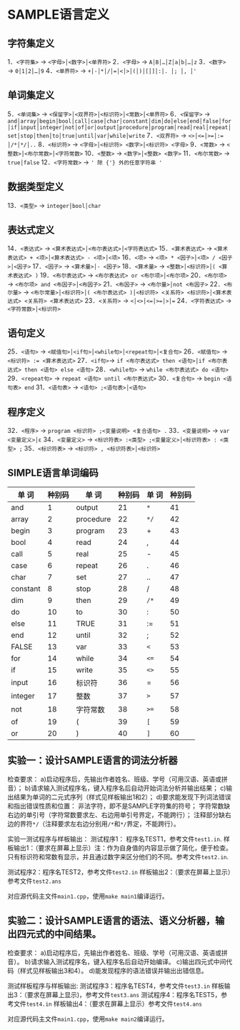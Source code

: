# SAMPLE语言定义
## 字符集定义

1．`<字符集>` → `<字母>│<数字>│<单界符>`
2．`<字母>` → `A│B│…│Z│a│b│…│z`
3．`<数字>` → `0│1│2│…│9`
4．`<单界符>` → `+│-│*│/│=│<│>│(│)│[│]│:│. │; │, │'`

## 单词集定义

5．`<单词集>` → `<保留字>│<双界符>│<标识符>│<常数>│<单界符>`
6．`<保留字>` → `and│array│begin│bool│call│case│char│constant│dim│do│else│end│false│for│if│input│integer│not│of│or│output│procedure│program│read│real│repeat│set│stop│then│to│true│until│var│while│write`
7．`<双界符>` → `<>│<=│>=│:= │/*│*/│..`
8．`<标识符>` → `<字母>│<标识符> <数字>│<标识符> <字母>`
9．`<常数>` → `<整数>│<布尔常数>│<字符常数>`
10．`<整数>` → `<数字>│<整数> <数字>`
11．`<布尔常数>` → `true│false`
12．`<字符常数>` → `' 除 {'} 外的任意字符串 '`

## 数据类型定义

13．`<类型>` → `integer│bool│char`

## 表达式定义

14．`<表达式>` → `<算术表达式>│<布尔表达式>│<字符表达式>`
15．`<算术表达式>` → `<算术表达式> + <项>│<算术表达式> - <项>│<项>`
16．`<项>` → `<项> * <因子>│<项> / <因子>│<因子>`
17．`<因子>` → `<算术量>│- <因子>`
18．`<算术量>` → `<整数>│<标识符>│( <算术表达式> )`
19．`<布尔表达式>` → `<布尔表达式> or <布尔项>│<布尔项>`
20．`<布尔项>` → `<布尔项> and <布因子>│<布因子>`
21．`<布因子>` → `<布尔量>│not <布因子>`
22．`<布尔量>` → `<布尔常量>│<标识符>│( <布尔表达式> )│<标识符> <关系符> <标识符>│<算术表达式> <关系符> <算术表达式>`
23．`<关系符>` → `<│<>│<=│>=│>│=`
24．`<字符表达式>` → `<字符常数>│<标识符>`

## 语句定义

25．`<语句>` → `<赋值句>│<if句>│<while句>│<repeat句>│<复合句>`
26．`<赋值句>` → `<标识符> := <算术表达式>`
27．`<if句>`→ `if <布尔表达式> then <语句>│if <布尔表达式> then <语句> else <语句>`
28．`<while句>` → `while <布尔表达式> do <语句>`
29．`<repeat句>` → `repeat <语句> until <布尔表达式>`
30．`<复合句>` → `begin <语句表> end`
31．`<语句表>` → `<语句> ;<语句表>│<语句>`

## 程序定义

32．`<程序>` → `program <标识符> ;<变量说明> <复合语句> .`
33．`<变量说明>` → `var <变量定义>│ε`
34．`<变量定义>` → `<标识符表> :<类型> ;<变量定义>│<标识符表> : <类型> ;`
35．`<标识符表>` → `<标识符> , <标识符表>│<标识符>`

## SIMPLE语言单词编码


|  单  词  | 种别码 |  单  词   | 种别码 | 单  词 | 种别码 |
| -------- | ----- | --------- | ----- | ------ | ----- |
| and      | 1     | output    | 21    | `*`    | 41    |
| array    | 2     | procedure | 22    | `*/`   | 42    |
| begin    | 3     | program   | 23    | +      | 43    |
| bool     | 4     | read      | 24    | ,      | 44    |
| call     | 5     | real      | 25    | -      | 45    |
| case     | 6     | repeat    | 26    | .      | 46    |
| char     | 7     | set       | 27    | ..     | 47    |
| constant | 8     | stop      | 28    | /      | 48    |
| dim      | 9     | then      | 29    | `/*`   | 49    |
| do       | 10    | to        | 30    | :      | 50    |
| else     | 11    | TRUE      | 31    | :=     | 51    |
| end      | 12    | until     | 32    | ;      | 52    |
| FALSE    | 13    | var       | 33    | `<`    | 53    |
| for      | 14    | while     | 34    | `<=`   | 54    |
| if       | 15    | write     | 35    | `<>`   | 55    |
| input    | 16    | 标识符     | 36    | =      | 56    |
| integer  | 17    | 整数      | 37    | `>`    | 57    |
| not      | 18    | 字符常数   | 38    | `>=`   | 58    |
| of       | 19    | (         | 39    | `[`    | 59    |
| or       | 20    | )         | 40    | `]`    | 60    |


## 实验一：设计SAMPLE语言的词法分析器
检查要求：
a)启动程序后，先输出作者姓名、班级、学号（可用汉语、英语或拼音）；
b)请求输入测试程序名，键入程序名后自动开始词法分析并输出结果；
c)输出结果为单词的二元式序列（样式见样板输出1和2）；
d)要求能发现下列词法错误和指出错误性质和位置：
非法字符，即不是SAMPLE字符集的符号；
字符常数缺右边的单引号（字符常数要求左、右边用单引号界定，不能跨行）；
注释部分缺右边的界符`*/`（注释要求左右边分别用`/*`和`*/`界定，不能跨行）。

实验一测试程序与样板输出：
测试程序1： 程序名TEST1，参考文件`test1.in`.
样板输出1：（要求在屏幕上显示）注：作为自身值的内容显示做了简化，便于检查。只有标识符和常数有显示，并且通过数字来区分他们的不同。参考文件`test2.in`.

测试程序2：程序名TEST2，参考文件`test2.in`
样板输出2：（要求在屏幕上显示）参考文件`test2.ans`

对应源代码主文件`main1.cpp`，使用`make main1`编译运行。

## 实验二：设计SAMPLE语言的语法、语义分析器，输出四元式的中间结果。
检查要求：
a)启动程序后，先输出作者姓名、班级、学号（可用汉语、英语或拼音）。
b)请求输入测试程序名，键入程序名后自动开始编译。
c)输出四元式中间代码（样式见样板输出3和4）。
d)能发现程序的语法错误并输出出错信息。

测试样板程序与样板输出:
测试程序3：程序名TEST4，参考文件`test3.in`
样板输出3：（要求在屏幕上显示)，参考文件`test3.ans`
测试程序4：程序名TEST5，参考文件`test4.in`
样板输出4：（要求在屏幕上显示）参考文件`test4.ans`


对应源代码主文件`main1.cpp`，使用`make main2`编译运行。